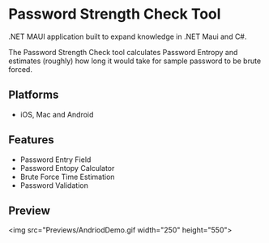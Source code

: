 # Password Strength Check Tool

.NET MAUI application built to expand knowledge in .NET Maui and C#. 

The Password Strength Check tool calculates Password Entropy and estimates (roughly) how long it would take for sample password to be brute forced.

## Platforms
- iOS, Mac and Android 

## Features
- Password Entry Field 
- Password Entopy Calculator
- Brute Force Time Estimation
- Password Validation

## Preview

<img src="Previews/AndriodDemo.gif width="250" height="550">

